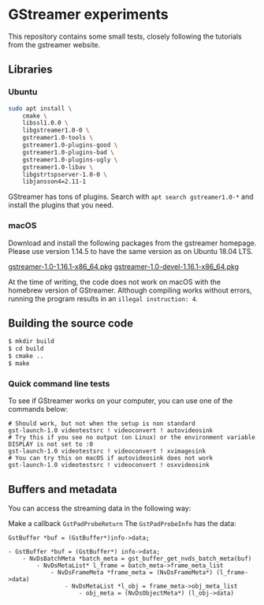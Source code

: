 # GStreamer experiments

This repository contains some small tests, closely following the tutorials from the gstreamer website. 

## Libraries

### Ubuntu

```bash
sudo apt install \
    cmake \
    libssl1.0.0 \
    libgstreamer1.0-0 \
    gstreamer1.0-tools \
    gstreamer1.0-plugins-good \
    gstreamer1.0-plugins-bad \
    gstreamer1.0-plugins-ugly \
    gstreamer1.0-libav \
    libgstrtspserver-1.0-0 \
    libjansson4=2.11-1
```
GStreamer has tons of plugins. Search with `apt search gstreamer1.0-*` and 
install the plugins that you need.

### macOS

Download and install the following packages from the gstreamer homepage. Please use version 1.14.5 to have the same 
version as on Ubuntu 18.04 LTS.

[gstreamer-1.0-1.16.1-x86_64.pkg](https://gstreamer.freedesktop.org/data/pkg/osx/1.16.1/gstreamer-1.0-1.16.1-x86_64.pkg)
[gstreamer-1.0-devel-1.16.1-x86_64.pkg](https://gstreamer.freedesktop.org/data/pkg/osx/1.16.1/gstreamer-1.0-devel-1.16.1-x86_64.pkg)

At the time of writing, the code does not work on macOS with the homebrew version of GStreamer. Although compiling
works without errors, running the program results in an `illegal instruction: 4`.

## Building the source code 

```bash
$ mkdir build
$ cd build
$ cmake ..
$ make
```


### Quick command line tests

To see if GStreamer works on your computer, you can use one of the commands below:

```shell script
# Should work, but not when the setup is non standard
gst-launch-1.0 videotestsrc ! videoconvert ! autovideosink
# Try this if you see no output (on Linux) or the environment variable DISPLAY is not set to :0
gst-launch-1.0 videotestsrc ! videoconvert ! xvimagesink
# You can try this on macOS if autovideosink does not work
gst-launch-1.0 videotestsrc ! videoconvert ! osxvideosink
```

## Buffers and metadata

You can access the streaming data in the following way: 

Make a callback `GstPadProbeReturn`
The `GstPadProbeInfo` has the data:
```
GstBuffer *buf = (GstBuffer*)info->data;

- GstBuffer *buf = (GstBuffer*) info->data;
    - NvDsBatchMeta *batch_meta = gst_buffer_get_nvds_batch_meta(buf)
        - NvDsMetaList* l_frame = batch_meta->frame_meta_list
            - NvDsFrameMeta *frame_meta = (NvDsFrameMeta*) (l_frame->data)
                - NvDsMetaList *l_obj = frame_meta->obj_meta_list
                    - obj_meta = (NvDsObjectMeta*) (l_obj->data)
